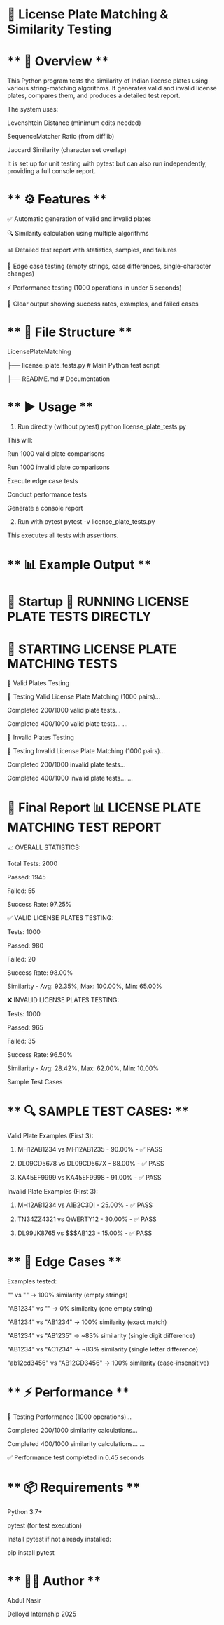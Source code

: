 # 🚗 License Plate Matching & Similarity Testing

# ** 📌 Overview **

This Python program tests the similarity of Indian license plates using various string-matching algorithms. It generates valid and invalid license plates, compares them, and produces a detailed test report.

The system uses:

Levenshtein Distance (minimum edits needed)

SequenceMatcher Ratio (from difflib)

Jaccard Similarity (character set overlap)

It is set up for unit testing with pytest but can also run independently, providing a full console report.

# ** ⚙️ Features **

✅ Automatic generation of valid and invalid plates

🔍 Similarity calculation using multiple algorithms

📊 Detailed test report with statistics, samples, and failures

🚦 Edge case testing (empty strings, case differences, single-character changes)

⚡ Performance testing (1000 operations in under 5 seconds)

📝 Clear output showing success rates, examples, and failed cases

# ** 📂 File Structure **
LicensePlateMatching
 
 ├── license_plate_tests.py   # Main Python test script
 
 ├── README.md                # Documentation

# ** ▶️ Usage **
1. Run directly (without pytest)
python license_plate_tests.py


This will:

Run 1000 valid plate comparisons

Run 1000 invalid plate comparisons

Execute edge case tests

Conduct performance tests

Generate a console report

2. Run with pytest
pytest -v license_plate_tests.py


This executes all tests with assertions.

# ** 📊 Example Output **
🔹 Startup
🚀 RUNNING LICENSE PLATE TESTS DIRECTLY
==================================================
🚀 STARTING LICENSE PLATE MATCHING TESTS
==================================================

🔹 Valid Plates Testing

🔧 Testing Valid License Plate Matching (1000 pairs)...

  Completed 200/1000 valid plate tests...
  
  Completed 400/1000 valid plate tests...
...

🔹 Invalid Plates Testing

🔧 Testing Invalid License Plate Matching (1000 pairs)...

  Completed 200/1000 invalid plate tests...
  
  Completed 400/1000 invalid plate tests...
...

🔹 Final Report
📊 LICENSE PLATE MATCHING TEST REPORT
==================================================

📈 OVERALL STATISTICS:

Total Tests: 2000

Passed: 1945

Failed: 55

Success Rate: 97.25%

✅ VALID LICENSE PLATES TESTING:

Tests: 1000

Passed: 980

Failed: 20

Success Rate: 98.00%

Similarity - Avg: 92.35%, Max: 100.00%, Min: 65.00%

❌ INVALID LICENSE PLATES TESTING:

Tests: 1000

Passed: 965

Failed: 35

Success Rate: 96.50%

Similarity - Avg: 28.42%, Max: 62.00%, Min: 10.00%

Sample Test Cases

# ** 🔍 SAMPLE TEST CASES: **

Valid Plate Examples (First 3):

  1. MH12AB1234 vs MH12AB1235 - 90.00% - ✅ PASS
 
  2. DL09CD5678 vs DL09CD567X - 88.00% - ✅ PASS
 
  3. KA45EF9999 vs KA45EF9998 - 91.00% - ✅ PASS

Invalid Plate Examples (First 3):

  1. MH12AB1234 vs A1B2C3D! - 25.00% - ✅ PASS

  2. TN34ZZ4321 vs QWERTY12 - 30.00% - ✅ PASS

  3. DL99JK8765 vs $$$AB123 - 15.00% - ✅ PASS

# ** 🧪 Edge Cases **

Examples tested:

"" vs "" → 100% similarity (empty strings)

"AB1234" vs "" → 0% similarity (one empty string)

"AB1234" vs "AB1234" → 100% similarity (exact match)

"AB1234" vs "AB1235" → ~83% similarity (single digit difference)

"AB1234" vs "AC1234" → ~83% similarity (single letter difference)

"ab12cd3456" vs "AB12CD3456" → 100% similarity (case-insensitive)

# ** ⚡ Performance **

🔧 Testing Performance (1000 operations)...

  Completed 200/1000 similarity calculations...
  
  Completed 400/1000 similarity calculations...
...

✅ Performance test completed in 0.45 seconds

# ** 📦 Requirements **

Python 3.7+

pytest (for test execution)

Install pytest if not already installed:

pip install pytest

# ** 👨‍💻 Author **

Abdul Nasir

Delloyd Internship 2025
